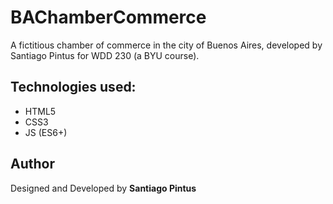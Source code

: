 # BAChamberCommerce
A fictitious chamber of commerce in the city of Buenos Aires, developed by Santiago Pintus for WDD 230 (a BYU course).

## Technologies used:
- HTML5
- CSS3
- JS (ES6+)

## Author
Designed and Developed by **Santiago Pintus**
